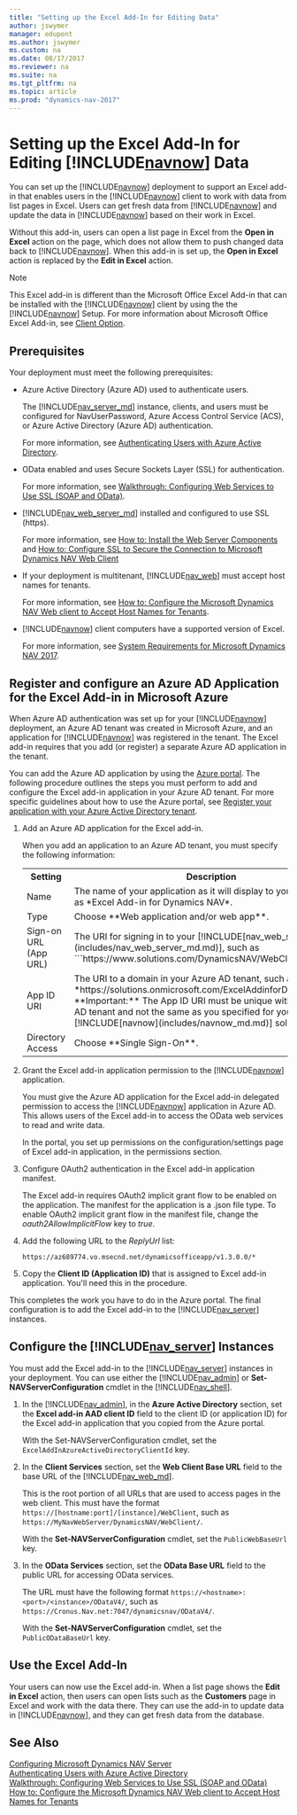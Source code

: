 ```yaml
---
title: "Setting up the Excel Add-In for Editing Data"
author: jswymer
manager: edupont
ms.author: jswymer
ms.custom: na
ms.date: 08/17/2017
ms.reviewer: na
ms.suite: na
ms.tgt_pltfrm: na
ms.topic: article
ms.prod: "dynamics-nav-2017"
---
```

# Setting up the Excel Add-In for Editing [!INCLUDE[navnow](includes/navnow_md.md)] Data
You can set up the [!INCLUDE[navnow](includes/navnow_md.md)] deployment to support an Excel add-in that enables users in the [!INCLUDE[navnow](includes/navnow_md.md)] client to work with data from list pages in Excel. Users can get fresh data from [!INCLUDE[navnow](includes/navnow_md.md)] and update the data in [!INCLUDE[navnow](includes/navnow_md.md)] based on their work in Excel.

Without this add-in, users can open a list page in Excel from the **Open in Excel** action on the page, which does not allow them to push changed data back to [!INCLUDE[navnow](includes/navnow_md.md)]. When this add-in is set up, the **Open in Excel** action is replaced by the **Edit in Excel** action.

>[!NOTE]
>This Excel add-in is different than the Microsoft Office Excel Add-in that can be installed with  the [!INCLUDE[navnow](includes/navnow_md.md)] client by using the the [!INCLUDE[navnow](includes/navnow_md.md)] Setup. For more information about Microsoft Office Excel Add-in, see [Client Option](client-option.md).

## Prerequisites
Your deployment must meet the following prerequisites:

-   Azure Active Directory (Azure AD) used to authenticate users.

    The [!INCLUDE[nav_server_md](includes/nav_server_md.md)] instance, clients, and users must be configured for NavUserPassword, Azure Access Control Service (ACS), or Azure Active Directory (Azure AD) authentication.

    For more information, see [Authenticating Users with Azure Active Directory](Authenticating-Users-with-Azure-Active-Directory.md).  
-   OData enabled and uses Secure Sockets Layer (SSL) for authentication.

    For more information, see [Walkthrough: Configuring Web Services to Use SSL (SOAP and OData)](Walkthrough--Configuring-Web-Services-to-Use-SSL--SOAP-and-OData-.md).  

-   [!INCLUDE[nav_web_server_md](includes/nav_web_server_md.md)] installed and configured to use SSL (https).

    For more information, see [How to: Install the Web Server Components](How-to--Install-the-Web-Server-Components.md) and [How to: Configure SSL to Secure the Connection to Microsoft Dynamics NAV Web Client](How-to--Configure-SSL-to-Secure-the-Connection-to-Microsoft-Dynamics-NAV-Web-Client.md)

-   If your deployment is multitenant, [!INCLUDE[nav_web](includes/nav_web_md.md)] must accept host names for tenants.

    For more information, see [How to: Configure the Microsoft Dynamics NAV Web client to Accept Host Names for Tenants](How-to--Configure-the-Microsoft-Dynamics-NAV-Web-client-to-Accept-Host-Names-for-Tenants.md).  

- [!INCLUDE[navnow](includes/navnow_md.md)] client computers have a supported version of Excel.

    For more information, see [System Requirements for Microsoft Dynamics NAV 2017](System-Requirements-for-Microsoft-Dynamics-NAV.md#WebClient).

## Register and configure an Azure AD Application for the Excel Add-in in Microsoft Azure
When Azure AD authentication was set up for your [!INCLUDE[navnow](includes/navnow_md.md)] deployment, an Azure AD tenant was created in Microsoft Azure, and an application for [!INCLUDE[navnow](includes/navnow_md.md)] was registered in the tenant. The Excel add-in requires that you add (or register) a separate Azure AD application in the tenant.

You can add the Azure AD application by using the [Azure portal](http://go.microsoft.com/fwlink/?LinkID=317944). The following procedure outlines the steps you must perform to add and configure the Excel add-in application in your Azure AD tenant. For more specific guidelines about how to use the Azure portal, see [Register your application with your Azure Active Directory tenant](https://docs.microsoft.com/en-us/azure/active-directory/active-directory-app-registration).

1.  Add an Azure AD application for the Excel add-in.

    When you add an application to an Azure AD tenant, you must specify the following information:  

    <table>
    <tr>
    <th>Setting</th>
    <th>Description</th>
    </tr>
    <tr>
    <td>Name</td>
    <td>The name of your application as it will display to your users, such as *Excel Add-in for Dynamics NAV*.</td>
    </tr>
    <tr>
    <td>Type</td>
    <td>Choose **Web application and/or web app**.</td>
    </tr>
    <tr>
    <td>Sign-on URL (App URL)</td>
    <td>The URI for signing in to your [!INCLUDE[nav_web_server](includes/nav_web_server_md.md)], such as ```https://www.solutions.com/DynamicsNAV/WebClient/```.</td>
    </tr>
    <tr>
    <td>App ID URI</td>
    <td>The URI to a domain in your Azure AD tenant, such as *https://solutions.onmicrosoft.com/ExcelAddinforDynamicsNAV*. **Important:**  The App ID URI must be unique within the Azure AD tenant and not the same as you specified for your [!INCLUDE[navnow](includes/navnow_md.md)] solution.</td>
    </tr>
    <tr>
    <td>Directory Access</td>
    <td>Choose **Single Sign-On**.</td>
    </tr>
    </table>

2.  Grant the Excel add-in application permission to the [!INCLUDE[navnow](includes/navnow_md.md)] application.

    You must give the Azure AD application for the Excel add-in delegated permission to access the [!INCLUDE[navnow](includes/navnow_md.md)] application in Azure AD. This allows users of the Excel add-in to access the OData web services to read and write data.  

    In the portal, you set up permissions on the configuration/settings page of Excel add-in application, in the permissions section.  

3.  Configure OAuth2 authentication in the Excel add-in application manifest.

    The Excel add-in requires OAuth2 implicit grant flow to be enabled on the application. The manifest for the application is a .json file type. To enable OAuth2 implicit grant flow in the manifest file, change the *oauth2AllowImplicitFlow* key to *true*.

4. Add the following URL to the *ReplyUrl* list:

    ```  
    https://az689774.vo.msecnd.net/dynamicsofficeapp/v1.3.0.0/*
    ```  

5.  Copy the **Client ID (Application ID)** that is assigned to Excel add-in application. You'll need this in the procedure.

This completes the work you have to do in the Azure portal. The final configuration is to add the Excel add-in to the [!INCLUDE[nav_server](includes/nav_server_md.md)] instances.

## Configure the [!INCLUDE[nav_server](includes/nav_server_md.md)] Instances
You must add the Excel add-in to the [!INCLUDE[nav_server](includes/nav_server_md.md)] instances in your deployment. You can use either the [!INCLUDE[nav_admin](includes/nav_admin_md.md)] or **Set-NAVServerConfiguration** cmdlet in the [!INCLUDE[nav_shell](includes/nav_shell_md.md)].

1.  In the [!INCLUDE[nav_admin](includes/nav_admin_md.md)], in the **Azure Active Directory** section, set the **Excel add-in AAD client ID** field to the client ID (or application ID) for the Excel add-in application that you copied from the Azure portal.

    With the Set-NAVServerConfiguration cmdlet, set the ```ExcelAddInAzureActiveDirectoryClientId``` key.

2.  In the **Client Services** section, set the **Web Client Base URL** field to the base URL of the [!INCLUDE[nav_web_md](includes/nav_web_md.md)].

	This is the root portion of all URLs that are used to access pages in the web client. This must have the format ```https://[hostname:port]/[instance]/WebClient```, such as ```https://MyNavWebServer/DynamicsNAV/WebClient/```.

    With the **Set-NAVServerConfiguration** cmdlet, set the ```PublicWebBaseUrl``` key.

3.  In the **OData Services** section, set the **OData Base URL** field to the public URL for accessing OData services.

    The URL must have the following format ```https://<hostname>:<port>/<instance>/ODataV4/```, such as ```https://Cronus.Nav.net:7047/dynamicsnav/ODataV4/```.

    With the **Set-NAVServerConfiguration** cmdlet, set the ```PublicODataBaseUrl``` key.

## Use the Excel Add-In
Your users can now use the Excel add-in. When a list page shows the **Edit in Excel** action, then users can open lists such as the **Customers** page in Excel and work with the data there. They can use the add-in to update data in [!INCLUDE[navnow](includes/navnow_md.md)], and they can get fresh data from the database.  

<!-- > [!NOTE]  
>  The pages that your users want to work on in Excel must be published as web services. -->

## See Also
[Configuring Microsoft Dynamics NAV Server](Configuring-Microsoft-Dynamics-NAV.md)  
[Authenticating Users with Azure Active Directory](Authenticating-Users-with-Azure-Active-Directory.md)  
[Walkthrough: Configuring Web Services to Use SSL (SOAP and OData)](Walkthrough--Configuring-Web-Services-to-Use-SSL--SOAP-and-OData-.md)  
[How to: Configure the Microsoft Dynamics NAV Web client to Accept Host Names for Tenants](How-to--Configure-the-Microsoft-Dynamics-NAV-Web-client-to-Accept-Host-Names-for-Tenants.md)  
